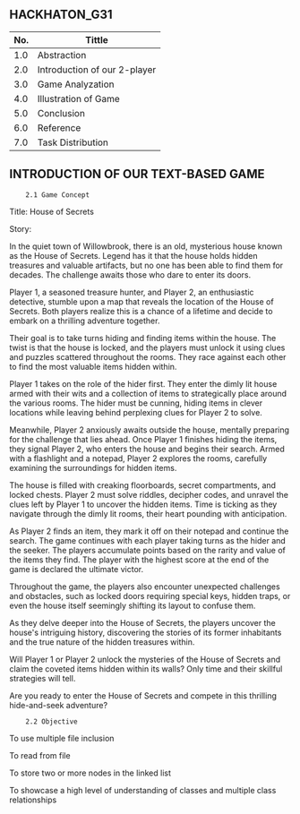 ## HACKHATON_G31

| No. | Tittle |
|----- | -----------------------------|
|1.0 | Abstraction |
| 2.0 | Introduction of our 2-player |
| 3.0 | Game Analyzation |
| 4.0 | Illustration of Game |
| 5.0 | Conclusion |
| 6.0 | Reference |
| 7.0 | Task Distribution |




## INTRODUCTION OF OUR TEXT-BASED GAME

        2.1 Game Concept 

Title: House of Secrets 

 

Story: 

 

In the quiet town of Willowbrook, there is an old, mysterious house known as the House of Secrets. Legend has it that the house holds hidden treasures and valuable artifacts, but no one has been able to find them for decades. The challenge awaits those who dare to enter its doors. 

 

Player 1, a seasoned treasure hunter, and Player 2, an enthusiastic detective, stumble upon a map that reveals the location of the House of Secrets. Both players realize this is a chance of a lifetime and decide to embark on a thrilling adventure together. 

 

Their goal is to take turns hiding and finding items within the house. The twist is that the house is locked, and the players must unlock it using clues and puzzles scattered throughout the rooms. They race against each other to find the most valuable items hidden within. 

 

Player 1 takes on the role of the hider first. They enter the dimly lit house armed with their wits and a collection of items to strategically place around the various rooms. The hider must be cunning, hiding items in clever locations while leaving behind perplexing clues for Player 2 to solve. 

 

Meanwhile, Player 2 anxiously awaits outside the house, mentally preparing for the challenge that lies ahead. Once Player 1 finishes hiding the items, they signal Player 2, who enters the house and begins their search. Armed with a flashlight and a notepad, Player 2 explores the rooms, carefully examining the surroundings for hidden items. 

 

The house is filled with creaking floorboards, secret compartments, and locked chests. Player 2 must solve riddles, decipher codes, and unravel the clues left by Player 1 to uncover the hidden items. Time is ticking as they navigate through the dimly lit rooms, their heart pounding with anticipation. 

 

As Player 2 finds an item, they mark it off on their notepad and continue the search. The game continues with each player taking turns as the hider and the seeker. The players accumulate points based on the rarity and value of the items they find. The player with the highest score at the end of the game is declared the ultimate victor. 

Throughout the game, the players also encounter unexpected challenges and obstacles, such as locked doors requiring special keys, hidden traps, or even the house itself seemingly shifting its layout to confuse them. 

 

As they delve deeper into the House of Secrets, the players uncover the house's intriguing history, discovering the stories of its former inhabitants and the true nature of the hidden treasures within. 

Will Player 1 or Player 2 unlock the mysteries of the House of Secrets and claim the coveted items hidden within its walls? Only time and their skillful strategies will tell. 

 

Are you ready to enter the House of Secrets and compete in this thrilling hide-and-seek adventure? 

 

        2.2 Objective 

To use multiple file inclusion 

To read from file 

To store two or more nodes in the linked list 

To showcase a high level of understanding of classes and multiple class relationships

      
